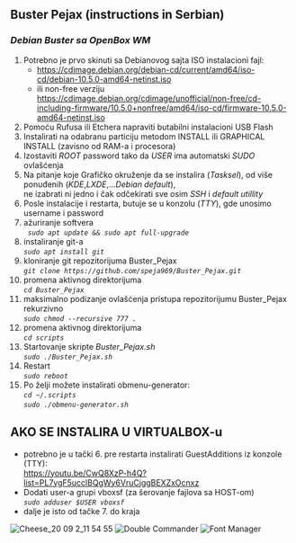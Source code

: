 ## **Buster Pejax** (instructions in Serbian)
### *Debian Buster sa OpenBox WM*

1. Potrebno je prvo skinuti sa Debianovog sajta ISO instalacioni fajl:
    * https://cdimage.debian.org/debian-cd/current/amd64/iso-cd/debian-10.5.0-amd64-netinst.iso
    * ili non-free verziju https://cdimage.debian.org/cdimage/unofficial/non-free/cd-including-firmware/10.5.0+nonfree/amd64/iso-cd/firmware-10.5.0-amd64-netinst.iso
1. Pomoću Rufusa ili Etchera napraviti butabilni instalacioni USB Flash 
1. Instalirati na odabranu particiju metodom INSTALL ili GRAPHICAL INSTALL (zavisno od RAM-a i procesora)
1. Izostaviti _ROOT_ password tako da _USER_ ima automatski _SUDO_ ovlašćenja
1. Na pitanje koje Grafičko okruženje da se instalira (_Tasksel_), od više ponuđenih (_KDE_,_LXDE_,..._Debian default_),  
 ne izabrati ni jedno i čak odčekirati sve osim _SSH_ i _default utillity_
1. Posle instalacije i restarta, butuje se u konzolu (_TTY_), gde unosimo username i password  
1. ažuriranje softvera  
_` sudo apt update && sudo apt full-upgrade`_
1. instaliranje git-a  
_`sudo apt install git`_
1. kloniranje git repozitorijuma Buster_Pejax  
_`git clone https://github.com/speja969/Buster_Pejax.git`_
1. promena aktivnog direktorijuma  
_`cd Buster_Pejax`_
1. maksimalno podizanje ovlašćenja pristupa repozitorijumu Buster_Pejax rekurzivno  
_`sudo chmod --recursive 777 .`_
1. promena aktivnog direktorijuma  
_`cd scripts`_
1. Startovanje skripte _Buster_Pejax.sh_  
_`sudo ./Buster_Pejax.sh`_
1. Restart  
_`sudo reboot`_
1. Po želji možete instalirati obmenu-generator:  
_`cd ~/.scripts`_  
_`sudo ./obmenu-generator.sh`_
## AKO SE INSTALIRA U VIRTUALBOX-u
* potrebno je u tački 6. pre restarta instalirati GuestAdditions iz konzole (TTY):  
https://youtu.be/CwQ8XzP-h4Q?list=PL7ygF5ucclBQgWy6VruCjggBEXZxOcnxz
* Dodati user-a grupi vboxsf (za šerovanje fajlova sa HOST-om)  
_`sudo adduser $USER vboxsf`_
* dalje je isto od tačke 7. do kraja

![Cheese_20 09 2_11 54 55](https://user-images.githubusercontent.com/62497469/91967654-cb592500-ed13-11ea-9b6b-18d53566a27d.png)
![Double Commander](https://user-images.githubusercontent.com/62497469/92326972-72acc380-f056-11ea-9880-e0922fd20094.png)
![Font Manager](https://user-images.githubusercontent.com/62497469/92327031-03839f00-f057-11ea-8662-4e6f9cd7dfbf.png)

